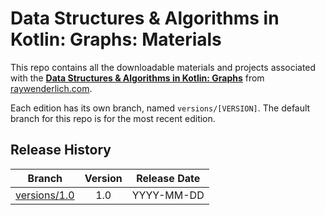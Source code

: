 #  Data Structures & Algorithms in Kotlin: Graphs: Materials


This repo contains all the downloadable materials and projects associated with the **[ Data Structures & Algorithms in Kotlin: Graphs](https://www.raywenderlich.com/library)** from [raywenderlich.com](https://www.raywenderlich.com).

Each edition has its own branch, named `versions/[VERSION]`. The default branch for this repo is for the most recent edition.

## Release History

| Branch                                                                                  | Version | Release Date |
| --------------------------------------------------------------------------------------- |:-------:|:------------:|
| [versions/1.0](https://github.com/raywenderlich/video-dskg-materials/tree/versions/1.0) | 1.0     | YYYY-MM-DD   |
